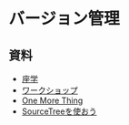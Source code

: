 # バージョン管理

## 資料

* [座学](https://github.com/dekokun/git/blob/master/learn.md)
* [ワークショップ](https://github.com/dekokun/git/blob/master/WORkSHOP.md)
* [One More Thing](https://github.com/dekokun/git/blob/master/one-more-thing.md)
* [SourceTreeを使おう](https://github.com/dekokun/git/blob/master/source-tree.md)

